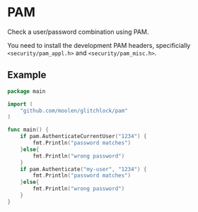 # PAM

Check a user/password combination using PAM.

You need to install the development PAM headers, specificially `<security/pam_appl.h>` and `<security/pam_misc.h>`.

## Example

```go
package main

import (
	"github.com/moolen/glitchlock/pam"
)

func main() {
    if pam.AuthenticateCurrentUser("1234") {
        fmt.Println("password matches")
    }else{
        fmt.Println("wrong password")
    }
    if pam.Authenticate("my-user", "1234") {
        fmt.Println("password matches")
    }else{
        fmt.Println("wrong password")
    }
}


```
